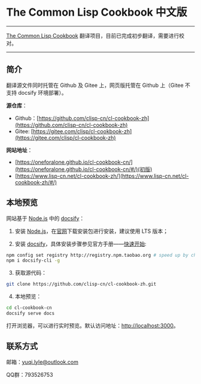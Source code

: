 # The Common Lisp Cookbook 中文版

---

[The Common Lisp Cookbook](https://lispcookbook.github.io/cl-cookbook/) 翻译项目，目前已完成初步翻译，需要进行校对。

---

## 简介

翻译源文件同时托管在 Github 及 Gitee 上，网页版托管在 Github 上（Gitee 不支持 docsify 环境部署）。

**源仓库**：
  - Github：[https://github.com/clisp-cn/cl-cookbook-zh](https://github.com/clisp-cn/cl-cookbook-zh)
  - Gitee: [https://gitee.com/clisp/cl-cookbook-zh](https://gitee.com/clisp/cl-cookbook-zh)

**网站地址**：
  - [https://oneforalone.github.io/cl-cookbook-cn/](https://oneforalone.github.io/cl-cookbook-cn/#/)(初版)
  - [https://www.lisp-cn.net/cl-cookbook-zh/](https://www.lisp-cn.net/cl-cookbook-zh/#/)


## 本地预览

网站基于 [Node.js](https://nodejs.org/zh-cn/) 中的 [docsify](https://docsify.js.org/#/)：

1. 安装 [Node.js](https://nodejs.org/)，在[官网](https://nodejs.org/zh-cn/download/)下载安装包进行安装，建议使用 LTS 版本；

2. 安装 [docsify](https://docsify.js.org/#/)，具体安装步骤参见官方手册——[快速开始](https://docsify.js.org/#/zh-cn/quickstart):

```bash
npm config set registry http://registry.npm.taobao.org # speed up by changing npm repository to taobao
npm i docsify-cli -g
```

3. 获取源代码：

```bash
git clone https://github.com/clisp-cn/cl-cookbook-zh.git
```

4. 本地预览：

```bash
cd cl-cookbook-cn
docsify serve docs
```

打开浏览器，可以进行实时预览。默认访问地址：[http://localhost:3000](http://localhost:3000)。


## 联系方式

邮箱：yuqi.lyle@outlook.com

QQ群：793526753
